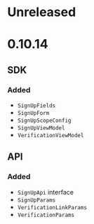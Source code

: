 # Unreleased

# 0.10.14

## SDK

### Added

- `SignUpFields`
- `SignUpForm`
- `SignUpScopeConfig`
- `SignUpViewModel`
- `VerificationViewModel`

## API

### Added

- `SignUpApi` interface
- `SignUpParams`
- `VerificationLinkParams`
- `VerificationParams`